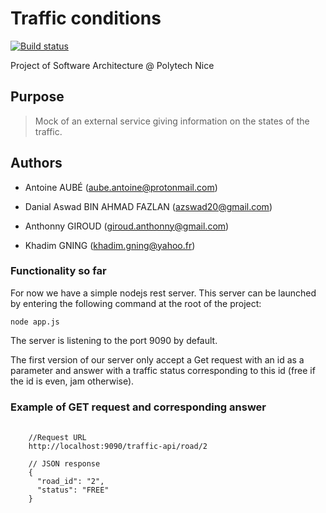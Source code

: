 # Traffic conditions

[![Build status](https://travis-ci.org/sa-2017-2018-team-5/priority-rules-system.svg?branch=master)](https://travis-ci.org/sa-2017-2018-team-5/traffic-conditions)

Project of Software Architecture @ Polytech Nice

## Purpose

> Mock of an external service giving information on the states of the traffic. 

## Authors

- Antoine AUBÉ 
([aube.antoine@protonmail.com](mailto:aube.antoine@protonmail.com))

- Danial Aswad BIN AHMAD FAZLAN 
([azswad20@gmail.com](mailto:azswad20@gmail.com))

- Anthonny GIROUD
([giroud.anthonny@gmail.com](mailto:giroud.anthonny@gmail.com))

- Khadim GNING
([khadim.gning@yahoo.fr](mailto:khadim.gning@yahoo.fr))

### Functionality so far

For now we have a simple nodejs rest server. 
This server can be launched by entering the following command at the root of the project:
<pre><code>node app.js</code></pre>

The server is listening to the port 9090 by default.

The first version of our server only accept a Get request with an id as a parameter and 
answer with a traffic status corresponding to this id (free if the id is even, jam otherwise).

### Example of GET request and corresponding answer

<pre>
  <code>
    //Request URL
    http://localhost:9090/traffic-api/road/2
    
    // JSON response
    {
      "road_id": "2",
      "status": "FREE"
    }
  </code>
</pre>

